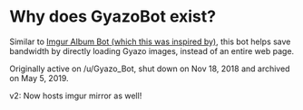 # Why does GyazoBot exist?

Similar to [Imgur Album Bot (which this was inspired by)](https://github.com/AUTplayed/imguralbumbot), this bot helps save bandwidth by directly loading Gyazo images, instead of an entire web page.

Originally active on /u/Gyazo_Bot, shut down on Nov 18, 2018 and archived on May 5, 2019.

v2: Now hosts imgur mirror as well!

